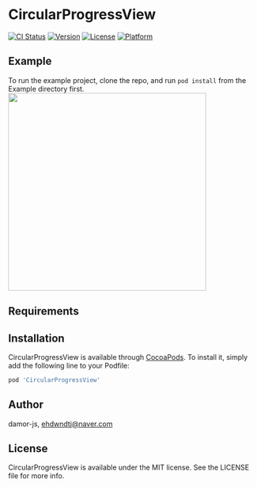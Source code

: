 # CircularProgressView

[![CI Status](https://img.shields.io/travis/damor-js/CircularProgressView.svg?style=flat)](https://travis-ci.org/damor-js/CircularProgressView)
[![Version](https://img.shields.io/cocoapods/v/CircularProgressView.svg?style=flat)](https://cocoapods.org/pods/CircularProgressView)
[![License](https://img.shields.io/cocoapods/l/CircularProgressView.svg?style=flat)](https://cocoapods.org/pods/CircularProgressView)
[![Platform](https://img.shields.io/cocoapods/p/CircularProgressView.svg?style=flat)](https://cocoapods.org/pods/CircularProgressView)

## Example

To run the example project, clone the repo, and run `pod install` from the Example directory first.
<img src="https://user-images.githubusercontent.com/21167746/144393441-21d8fd56-717d-424f-a1bc-79e6870886db.gif" width="400"/>

## Requirements

## Installation

CircularProgressView is available through [CocoaPods](https://cocoapods.org). To install
it, simply add the following line to your Podfile:

```ruby
pod 'CircularProgressView'
```

## Author

damor-js, ehdwndtj@naver.com

## License

CircularProgressView is available under the MIT license. See the LICENSE file for more info.
